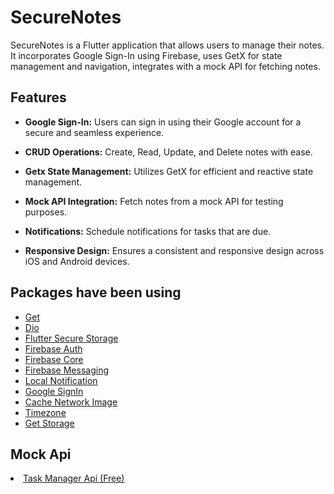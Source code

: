 # SecureNotes

SecureNotes is a Flutter application that allows users to manage their notes. It
incorporates Google Sign-In using Firebase, uses GetX for state management and navigation,
integrates with a mock API for fetching notes.

## Features

- **Google Sign-In:** Users can sign in using their Google account for a secure and seamless
  experience.

- **CRUD Operations:** Create, Read, Update, and Delete notes with ease.

- **Getx State Management:** Utilizes GetX for efficient and reactive state management.

- **Mock API Integration:** Fetch notes from a mock API for testing purposes.

- **Notifications:** Schedule notifications for tasks that are due.

- **Responsive Design:** Ensures a consistent and responsive design across iOS and Android devices.

## Packages have been using

<ul>
  <li><a href="https://pub.dev/packages/get">Get</a></li>
  <li><a href="https://pub.dev/packages/dio">Dio</a></li>
  <li><a href="https://pub.dev/packages/flutter_secure_storage">Flutter Secure Storage</a></li>
  <li><a href="https://pub.dev/packages/firebase_core">Firebase Auth</a></li>
  <li><a href="https://pub.dev/packages/firebase_auth">Firebase Core</a></li>
  <li><a href="https://pub.dev/packages/firebase_messaging">Firebase Messaging</a></li>
  <li><a href="https://pub.dev/packages/flutter_local_notifications">Local Notification</a></li>
  <li><a href="https://pub.dev/packages/google_sign_in">Google SignIn</a></li>
  <li><a href="https://pub.dev/packages/cached_network_image">Cache Network Image</a></li>
  <li><a href="https://pub.dev/packages/timezone">Timezone</a></li>
  <li><a href="https://pub.dev/packages/get_storage">Get Storage</a></li>
</ul>

## Mock Api

<li><a href="https://rapidapi.com/fabriciomf72/api/task-manager-api3/">Task Manager Api (Free)</a></li>